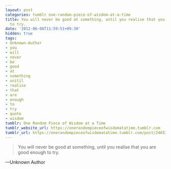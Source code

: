 ```yaml
---
layout: post
categories: tumblr one-random-piece-of-wisdom-at-a-time
title: You will never be good at something, until you realise that you are good enough
  to try.
date: '2012-06-08T11:59:51+09:30'
hidden: true
tags:
- Unknown-Author
- you
- will
- never
- be
- good
- at
- something
- unitil
- realise
- that
- are
- enough
- to
- try
- quote
- wisdom
tumblr: One Random Piece of Wisdom at a Time
tumblr_website_url: https://onerandompieceofwisdomatatime.tumblr.com
tumblr_url: https://onerandompieceofwisdomatatime.tumblr.com/post/24653756270/you-will-never-be-good-at-something-until-you
---
```

> You will never be good at something, until you realise that you are good enough to try.

—Unknown Author
